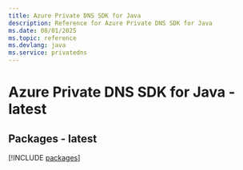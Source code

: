 ```yaml
---
title: Azure Private DNS SDK for Java
description: Reference for Azure Private DNS SDK for Java
ms.date: 08/01/2025
ms.topic: reference
ms.devlang: java
ms.service: privatedns
---
```

# Azure Private DNS SDK for Java - latest
## Packages - latest
[!INCLUDE [packages](private-dns-index.md)]
